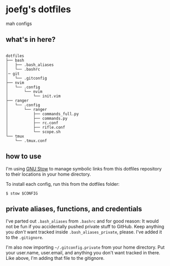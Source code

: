# joefg's dotfiles

mah configs

## what's in here?
```

dotfiles
├── bash
│   ├── .bash_aliases
│   └── .bashrc
│─ git
│   └── .gitconfig
├── nvim
│   └── .config
│       └── nvim
│           └── init.vim
├── ranger
│   └── .config
│       └── ranger
│           ├── commands_full.py
│           ├── commands.py
│           ├── rc.conf
│           ├── rifle.conf
│           └── scope.sh
└── tmux
    └── .tmux.conf
```

## how to use

I'm using [GNU Stow](https://www.gnu.org/software/stow/) to manage symbolic links from this dotfiles repository to their locations in your home directory.

To install each config, run this from the dotfiles folder:

```
$ stow $CONFIG
```

## private aliases, functions, and credentials

I've parted out `.bash_aliases` from `.bashrc` and for good reason: It would not be fun if you accidentally pushed private stuff to GitHub. Keep anything you *don't* want tracked inside `.bash_aliases_private`, please. I've added it to the `.gitignore`.

I'm also now importing `~/.gitconfig.private` from your home directory. Put your user.name, user.email, and anything you don't want tracked in there. Like above, I'm adding that file to the gitignore.
